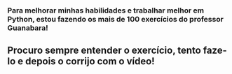 ### Para melhorar minhas habilidades e trabalhar melhor em Python, estou fazendo os mais de 100 exercícios do professor Guanabara!

## Procuro sempre entender o exercício, tento faze-lo e depois o corrijo com o vídeo!
